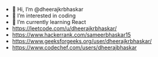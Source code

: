 - 👋 Hi, I’m @dheerajkrbhaskar
- 👀 I’m interested in coding
- 🌱 I’m currently learning React
- https://leetcode.com/u/dheerajkrbhaskar/
- https://www.hackerrank.com/sameerbhaskar15
- https://www.geeksforgeeks.org/user/dheerajkrbhaskar/
- https://www.codechef.com/users/dheerajbhaskar
<!---
dheerajkrbhaskar/dheerajkrbhaskar is a ✨ special ✨ repository because its `README.md` (this file) appears on your GitHub profile.
You can click the Preview link to take a look at your changes.
--->
